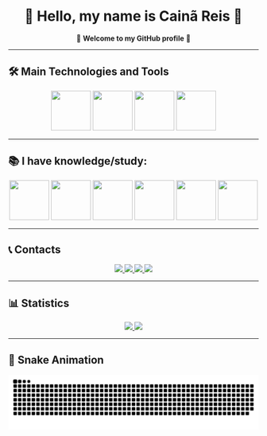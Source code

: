 <h1 align="center">🐍 Hello, my name is Cainã Reis 🐍</h1>

<p align="center">👾 <strong>Welcome to my GitHub profile</strong> 👾</p>

---

## 🛠️ Main Technologies and Tools

<p align="center">
  <img src="https://cdn.jsdelivr.net/gh/devicons/devicon/icons/python/python-original.svg" width="80" height="80"/>
  <img src="https://cdn.jsdelivr.net/gh/devicons/devicon/icons/pycharm/pycharm-original.svg" width="80" height="80"/>
  <img src="https://cdn.jsdelivr.net/gh/devicons/devicon/icons/chrome/chrome-original.svg" width="80" height="80"/>
  <img src="https://cdn.jsdelivr.net/gh/devicons/devicon/icons/github/github-original.svg" width="80" height="80"/>
</p>

---

## 📚 I have knowledge/study:

<p align="center">
  <img src="https://cdn.jsdelivr.net/gh/devicons/devicon/icons/php/php-plain.svg" width="80" height="80"/>
  <img src="https://cdn.jsdelivr.net/gh/devicons/devicon/icons/android/android-plain-wordmark.svg" width="80" height="80"/>
  <img src="https://cdn.jsdelivr.net/gh/devicons/devicon/icons/mysql/mysql-original.svg" width="80" height="80"/>
  <img src="https://cdn.jsdelivr.net/gh/devicons/devicon/icons/java/java-original.svg" width="80" height="80"/>
  <img src="https://cdn.jsdelivr.net/gh/devicons/devicon/icons/python/python-original.svg" width="80" height="80"/>
  <img src="https://cdn.jsdelivr.net/gh/devicons/devicon/icons/c/c-original.svg" width="80" height="80"/>
</p>

---

## 📞 Contacts

<p align="center">
  <a href="https://instagram.com/caina.darc" target="_blank">
    <img src="https://img.shields.io/badge/-Instagram-%23E4405F?style=for-the-badge&logo=instagram&logoColor=white"/>
  </a> 
  <a href="https://www.linkedin.com/in/cain%C3%A3-reis-9b1622152" target="_blank">
    <img src="https://img.shields.io/badge/-LinkedIn-%230077B5?style=for-the-badge&logo=linkedin&logoColor=white"/>
  </a> 
  <a href="mailto:darkreis2@gmail.com" target="_blank">
    <img src="https://img.shields.io/badge/Gmail-D14836?style=for-the-badge&logo=gmail&logoColor=white"/>
  </a>  
  <a href="https://api.whatsapp.com/send?phone=5585988768488" target="_blank">
    <img src="https://img.shields.io/badge/WhatsApp-25D366?style=for-the-badge&logo=whatsapp&logoColor=white"/>
  </a>
</p>

---

## 📊 Statistics

<div align="center">
  <a href="https://github.com/Cainareiss">
    <img height="180em" src="https://github-readme-stats.vercel.app/api/top-langs/?username=Cainareiss&layout=compact&langs_count=7&theme=dracula"/>
    <img height="180em" src="https://github-readme-stats.vercel.app/api?username=Cainareiss&show_icons=true&theme=dracula&include_all_commits=true&count_private=true"/>
  </a>
</div>

---

## 🐍 Snake Animation

<p align="center">
  <img src="https://raw.githubusercontent.com/Platane/snk/output/github-contribution-grid-snake.svg" alt="snake gif" />
</p>
